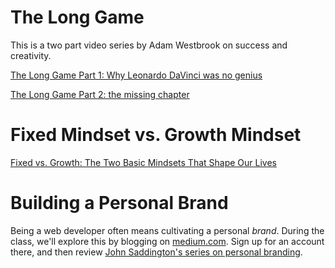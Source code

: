 # The Long Game

This is a two part video series by Adam Westbrook on success and creativity.

[The Long Game Part 1: Why Leonardo DaVinci was no genius](https://vimeo.com/84022735)

[The Long Game Part 2: the missing chapter](https://vimeo.com/87448006)

# Fixed Mindset vs. Growth Mindset

[Fixed vs. Growth: The Two Basic Mindsets That Shape Our Lives](https://www.brainpickings.org/2014/01/29/carol-dweck-mindset/)

# Building a Personal Brand

Being a web developer often means cultivating a personal *brand*. During the class, we'll explore this by blogging on [medium.com](http://medium.com). Sign up for an account there, and then review [John Saddington's series on personal branding](http://blog.theironyard.com/2015/02/25/bb-workshop/).
